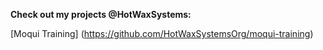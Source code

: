 **Check out my projects @HotWaxSystems:**

[Moqui Training]  (https://github.com/HotWaxSystemsOrg/moqui-training)
